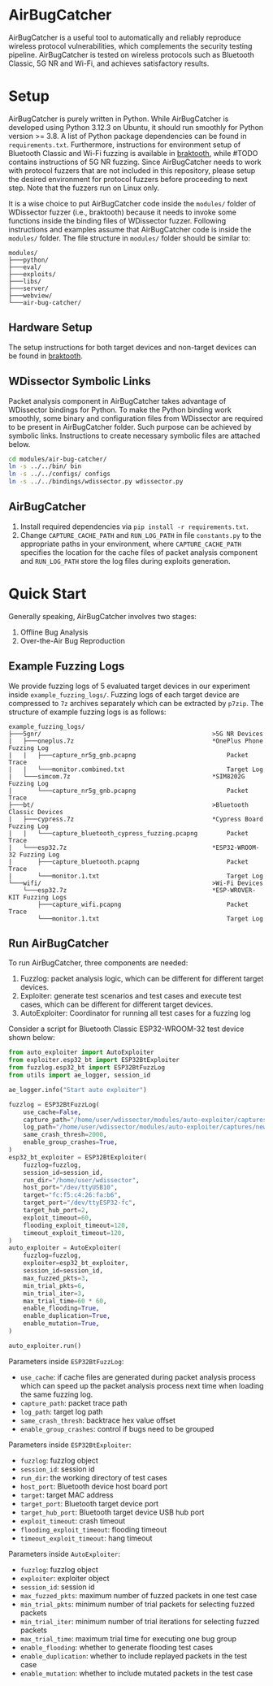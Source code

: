 # AirBugCatcher

AirBugCatcher is a useful tool to automatically and reliably reproduce wireless protocol vulnerabilities, which complements the security testing pipeline. AirBugCatcher is tested on wireless protocols such as Bluetooth Classic, 5G NR and Wi-Fi, and achieves satisfactory results.

# Setup

AirBugCatcher is purely written in Python. While AirBugCatcher is developed using Python 3.12.3 on Ubuntu, it should run smoothly for Python version >= 3.8. A list of Python package dependencies can be found in `requirements.txt`. Furthermore, instructions for environment setup of Bluetooth Classic and Wi-Fi fuzzing is available in [braktooth](https://github.com/Matheus-Garbelini/braktooth_esp32_bluetooth_classic_attacks), while #TODO contains instructions of 5G NR fuzzing. Since AirBugCatcher needs to work with protocol fuzzers that are not included in this repository, please setup the desired environment for protocol fuzzers before proceeding to next step. Note that the fuzzers run on Linux only.

It is a wise choice to put AirBugCatcher code inside the `modules/` folder of WDissector fuzzer (i.e., braktooth) because it needs to invoke some functions inside the binding files of WDissector fuzzer. Following instructions and examples assume that AirBugCatcher code is inside the `modules/` folder. The file structure in `modules/` folder should be similar to:
```plain
modules/
├───python/
├───eval/
├───exploits/
├───libs/
├───server/
├───webview/
└───air-bug-catcher/
```

## Hardware Setup

The setup instructions for both target devices and non-target devices can be found in [braktooth](https://github.com/Matheus-Garbelini/braktooth_esp32_bluetooth_classic_attacks).

## WDissector Symbolic Links 

Packet analysis component in AirBugCatcher takes advantage of WDissector bindings for Python. To make the Python binding work smoothly, some binary and configuration files from WDissector are required to be present in AirBugCatcher folder. Such purpose can be achieved by symbolic links. Instructions to create necessary symbolic files are attached below.
```bash
cd modules/air-bug-catcher/
ln -s ../../bin/ bin
ln -s ../../configs/ configs
ln -s ../../bindings/wdissector.py wdissector.py
```

## AirBugCatcher

1. Install required dependencies via `pip install -r requirements.txt`.
2. Change `CAPTURE_CACHE_PATH` and `RUN_LOG_PATH` in file `constants.py` to the appropriate paths in your environment, where `CAPTURE_CACHE_PATH` specifies the location for the cache files of packet analysis component and `RUN_LOG_PATH` store the log files during exploits generation.

# Quick Start

Generally speaking, AirBugCatcher involves two stages:
1. Offline Bug Analysis
2. Over-the-Air Bug Reproduction

## Example Fuzzing Logs

We provide fuzzing logs of 5 evaluated target devices in our experiment inside `example_fuzzing_logs/`. Fuzzing logs of each target device are compressed to `7z` archives separately which can be extracted by `p7zip`. The structure of example fuzzing logs is as follows:
```plain
example_fuzzing_logs/
├───5gnr/                                               >5G NR Devices
|   ├───oneplus.7z                                      *OnePlus Phone Fuzzing Log
|   |   ├───capture_nr5g_gnb.pcapng                         Packet Trace
|   |   └───monitor.combined.txt                            Target Log
|   └───simcom.7z                                       *SIM8202G Fuzzing Log
|       └───capture_nr5g_gnb.pcapng                         Packet Trace
├───bt/                                                 >Bluetooth Classic Devices
|   ├───cypress.7z                                      *Cypress Board Fuzzing Log
|   |   └───capture_bluetooth_cypress_fuzzing.pcapng        Packet Trace
|   └───esp32.7z                                        *ESP32-WROOM-32 Fuzzing Log
|       ├───capture_bluetooth.pcapng                        Packet Trace
|       └───monitor.1.txt                                   Target Log
└───wifi/                                               >Wi-Fi Devices
    └───esp32.7z                                        *ESP-WROVER-KIT Fuzzing Logs
        ├───capture_wifi.pcapng                             Packet Trace
        └───monitor.1.txt                                   Target Log
```

## Run AirBugCatcher

To run AirBugCatcher, three components are needed:
1. Fuzzlog: packet analysis logic, which can be different for different target devices.
2. Exploiter: generate test scenarios and test cases and execute test cases, which can be different for different target devices. 
3. AutoExploiter: Coordinator for running all test cases for a fuzzing log

Consider a script for Bluetooth Classic ESP32-WROOM-32 test device shown below:
```python
from auto_exploiter import AutoExploiter
from exploiter.esp32_bt import ESP32BtExploiter
from fuzzlog.esp32_bt import ESP32BtFuzzLog
from utils import ae_logger, session_id

ae_logger.info("Start auto exploiter")

fuzzlog = ESP32BtFuzzLog(
    use_cache=False,
    capture_path="/home/user/wdissector/modules/auto-exploiter/captures/new_ref_mut/capture_bluetooth.pcapng",
    log_path="/home/user/wdissector/modules/auto-exploiter/captures/new_ref_mut/monitor.1.txt",
    same_crash_thresh=2000,
    enable_group_crashes=True,
)
esp32_bt_exploiter = ESP32BtExploiter(
    fuzzlog=fuzzlog,
    session_id=session_id,
    run_dir="/home/user/wdissector",
    host_port="/dev/ttyUSB10",
    target="fc:f5:c4:26:fa:b6",
    target_port="/dev/ttyESP32-fc",
    target_hub_port=2,
    exploit_timeout=60,
    flooding_exploit_timeout=120,
    timeout_exploit_timeout=120,
)
auto_exploiter = AutoExploiter(
    fuzzlog=fuzzlog,
    exploiter=esp32_bt_exploiter,
    session_id=session_id,
    max_fuzzed_pkts=3,
    min_trial_pkts=6,
    min_trial_iter=3,
    max_trial_time=60 * 60,
    enable_flooding=True,
    enable_duplication=True,
    enable_mutation=True,
)

auto_exploiter.run()
```

Parameters inside `ESP32BtFuzzLog`:
- `use_cache`: if cache files are generated during packet analysis process which can speed up the packet analysis process next time when loading the same fuzzing log.
- `capture_path`: packet trace path
- `log_path`: target log path
- `same_crash_thresh`: backtrace hex value offset
- `enable_group_crashes`: control if bugs need to be grouped

Parameters inside `ESP32BtExploiter`:
- `fuzzlog`: fuzzlog object
- `session_id`: session id
- `run_dir`: the working directory of test cases
- `host_port`: Bluetooth device host board port
- `target`: target MAC address
- `target_port`: Bluetooth target device port
- `target_hub_port`: Bluetooth target device USB hub port
- `exploit_timeout`: crash timeout
- `flooding_exploit_timeout`: flooding timeout
- `timeout_exploit_timeout`: hang timeout

Parameters inside `AutoExploiter`:
- `fuzzlog`: fuzzlog object
- `exploiter`: exploiter object
- `session_id`: session id
- `max_fuzzed_pkts`: maximum number of fuzzed packets in one test case
- `min_trial_pkts`: minimum number of trial packets for selecting fuzzed packets
- `min_trial_iter`: minimum number of trial iterations for selecting fuzzed packets
- `max_trial_time`: maximum trial time for executing one bug group
- `enable_flooding`: whether to generate flooding test cases
- `enable_duplication`: whether to include replayed packets in the test case
- `enable_mutation`: whether to include mutated packets in the test case
